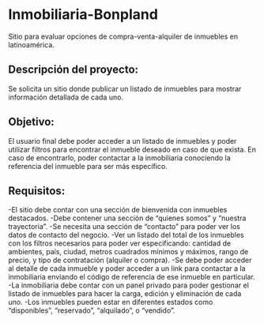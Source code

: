 # Inmobiliaria-Bonpland

Sitio para evaluar opciones de compra-venta-alquiler de inmuebles en latinoamérica.

## Descripción del proyecto:

Se solicita un sitio donde publicar un listado de inmuebles para mostrar información
detallada de cada uno.

## Objetivo:

El usuario final debe poder acceder a un listado de inmuebles y poder utilizar filtros para
encontrar el inmueble deseado en caso de que exista. En caso de encontrarlo, poder
contactar a la inmobiliaria conociendo la referencia del inmueble para ser más
específico.

## Requisitos:

-El sitio debe contar con una sección de bienvenida con inmuebles destacados.
-Debe contener una sección de “quienes somos” y “nuestra trayectoria”.
-Se necesita una sección de “contacto” para poder ver los datos de contacto del negocio.
-Ver un listado del total de los inmuebles con los filtros necesarios para poder ver
especificando: cantidad de ambientes, país, ciudad, metros cuadrados mínimos y
máximos, rango de precio, y tipo de contratación (alquiler o compra).
-Se debe poder acceder al detalle de cada inmueble y poder acceder a un link para
contactar a la inmobiliaria enviando el código de referencia de ese inmueble en
particular.
-La inmobiliaria debe contar con un panel privado para poder gestionar el listado de
inmuebles para hacer la carga, edición y eliminación de cada uno.
-Los inmuebles pueden estar en diferentes estados como “disponibles”, “reservado”,
“alquilado”, o “vendido”.
